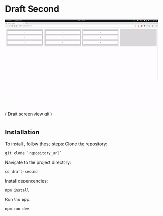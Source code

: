 # Draft Second

<img src="src/assets/images/docs/second-draft.gif"/>
<p style="margin-bottom:40px;">( Draft screen view gif )</p>

## Installation

To install , follow these steps:
Clone the repository:

```
git clone `repository_url`
```

Navigate to the project directory:

```
cd draft-second
```

Install dependencies:

```
npm install
```

Run the app:

```
npm run dev
```
